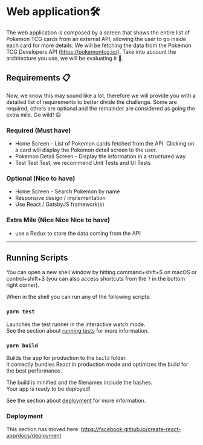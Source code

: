# Web application🛠

The web application is composed by a screen that shows the entire list of
Pokemon TCG cards from an external API, allowing the user to go inside each
card for more details.
We will be fetching the data from the Pokémon TCG Developers API
(https://pokemontcg.io/).
Take into account the architecture you use, we will be evaluating it 🧐.


## Requirements 📋

Now, we know this may sound like a lot, therefore we will provide you with a
detailed list of requirements to better divide the challenge. Some are required,
others are optional and the remainder are considered as going the extra mile.
Go wild! 😃

### Required (Must have)

 * Home Screen - List of Pokemon cards fetched from the API. Clicking on a
card will display the Pokemon detail screen to the user.
 * Pokemon Detail Screen - Display the information in a structured way
 * Test Test Test, we recommend Unit Tests and UI Tests

### Optional (Nice to have)

 * Home Screen - Search Pokemon by name
 * Responsive design / implementation
 * Use React / GatsbyJS framework(s)

### Extra Mile (Nice Nice Nice to have)

 * use a Redux to store the data coming from the API

---

## Running Scripts

You can open a new shell window by hitting command+shift+S on macOS or control+shift+S (you can also access shortcuts from the `?` in the bottom right corner).

When in the shell you can run any of the following scripts:

### `yarn test`

Launches the test runner in the interactive watch mode.<br />
See the section about [running tests](https://facebook.github.io/create-react-app/docs/running-tests) for more information.

### `yarn build`

Builds the app for production to the `build` folder.<br />
It correctly bundles React in production mode and optimizes the build for the best performance.

The build is minified and the filenames include the hashes.<br />
Your app is ready to be deployed!

See the section about [deployment](https://facebook.github.io/create-react-app/docs/deployment) for more information.

### Deployment

This section has moved here: https://facebook.github.io/create-react-app/docs/deployment
